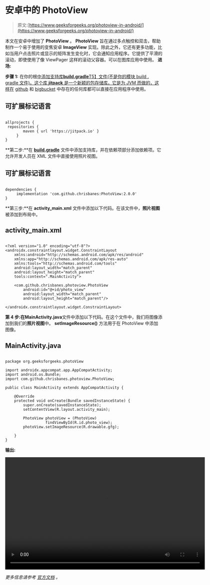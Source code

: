 # 安卓中的 PhotoView

> 原文:[https://www.geeksforgeeks.org/photoview-in-android/](https://www.geeksforgeeks.org/photoview-in-android/)

本文在安卓中增加了 **PhotoView** 。 **PhotoView** 旨在通过多点触控和双击，帮助制作一个易于使用的变焦安卓 **ImageView** 实现。除此之外，它还有更多功能，比如当用户点击照片或显示的矩阵发生变化时，它会通知应用程序。它提供了平滑的滚动，即使使用了像 ViewPager 这样的滚动父容器。可以在图库应用中使用。
**进场:**

**步骤 1:** 在你的根[中添加支持库**build.gradle**T5】文件(不是你的模块 build . gradle 文件)。这个库 **jitpack** 是一个新颖的包存储库。它是为 JVM 而做的，这样在](https://www.geeksforgeeks.org/android-build-gradle/) [github](https://www.geeksforgeeks.org/ultimate-guide-git-github/) 和 [bigbucket](https://www.geeksforgeeks.org/bitbucket-vs-github-vs-gitlab/) 中存在的任何库都可以直接在应用程序中使用。

## 可扩展标记语言

```

allprojects {           
 repositories {           
        maven { url 'https://jitpack.io' }           
     }          
}           
```

**第二步:**在 [**build.gradle**](https://www.geeksforgeeks.org/android-build-gradle/) 文件中添加支持库，并在依赖项部分添加依赖项。它允许开发人员在 XML 文件中直接使用照片视图。

## 可扩展标记语言

```

dependencies {           
     implementation 'com.github.chrisbanes:PhotoView:2.0.0'          
}          
```

**第三步:**在 **activity_main.xml** 文件中添加以下代码。在该文件中，**照片视图**被添加到布局中。

## activity_main.xml

```

<?xml version="1.0" encoding="utf-8"?>
<androidx.constraintlayout.widget.ConstraintLayout 
    xmlns:android="http://schemas.android.com/apk/res/android"
    xmlns:app="http://schemas.android.com/apk/res-auto"
    xmlns:tools="http://schemas.android.com/tools"
    android:layout_width="match_parent"
    android:layout_height="match_parent"
    tools:context=".MainActivity">

    <com.github.chrisbanes.photoview.PhotoView
        android:id="@+id/photo_view"
        android:layout_width="match_parent"
        android:layout_height="match_parent"/>

</androidx.constraintlayout.widget.ConstraintLayout>    
```

**第 4 步:**在**MainActivity.java**文件中添加以下代码。在这个文件中，我们将图像添加到我们的**照片视图**中。 **setImageResource()** 方法用于在 PhotoView 中添加图像。

## MainActivity.java

```

package org.geeksforgeeks.photoView          

import androidx.appcompat.app.AppCompatActivity;
import android.os.Bundle;
import com.github.chrisbanes.photoview.PhotoView;

public class MainActivity extends AppCompatActivity {

    @Override
    protected void onCreate(Bundle savedInstanceState) {
        super.onCreate(savedInstanceState);
        setContentView(R.layout.activity_main);

        PhotoView photoView = (PhotoView)
                  findViewById(R.id.photo_view);
        photoView.setImageResource(R.drawable.gfg);

    }
}
```

**输出:**

<video class="wp-video-shortcode" id="video-454511-1" width="640" height="360" preload="metadata" controls=""><source type="video/mp4" src="https://media.geeksforgeeks.org/wp-content/uploads/20200715135622/2020_07_15_13_53_53_trim1.mp4?_=1">[https://media.geeksforgeeks.org/wp-content/uploads/20200715135622/2020_07_15_13_53_53_trim1.mp4](https://media.geeksforgeeks.org/wp-content/uploads/20200715135622/2020_07_15_13_53_53_trim1.mp4)</video>

*更多信息请参考* [*官方文档*](https://github.com/chrisbanes/PhotoView) *。*
